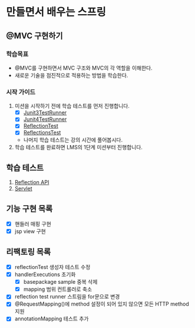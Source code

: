 # 만들면서 배우는 스프링

## @MVC 구현하기

### 학습목표

- @MVC를 구현하면서 MVC 구조와 MVC의 각 역할을 이해한다.
- 새로운 기술을 점진적으로 적용하는 방법을 학습한다.

### 시작 가이드

1. 미션을 시작하기 전에 학습 테스트를 먼저 진행합니다.
    - [x] [Junit3TestRunner](study/src/test/java/reflection/Junit3TestRunner.java)
    - [x] [Junit4TestRunner](study/src/test/java/reflection/Junit4TestRunner.java)
    - [x] [ReflectionTest](study/src/test/java/reflection/ReflectionTest.java)
    - [x] [ReflectionsTest](study/src/test/java/reflection/ReflectionsTest.java)
    - 나머지 학습 테스트는 강의 시간에 풀어봅시다.
2. 학습 테스트를 완료하면 LMS의 1단계 미션부터 진행합니다.

## 학습 테스트

1. [Reflection API](study/src/test/java/reflection)
2. [Servlet](study/src/test/java/servlet)

## 기능 구현 목록

- [x] 핸들러 매핑 구현
- [x] jsp view 구현

## 리팩토링 목록

- [x] reflectionTest 생성자 테스트 수정
- [x] handlerExecutions 초기화
    - [x] basepackage sample 중복 삭제
    - [x] mapping 범위 컨트롤러로 축소
- [x] reflection test runner 스트림을 for문으로 변경
- [x] @RequestMapping()에 method 설정이 되어 있지 않으면 모든 HTTP method 지원
- [x] annotationMapping 테스트 추가

